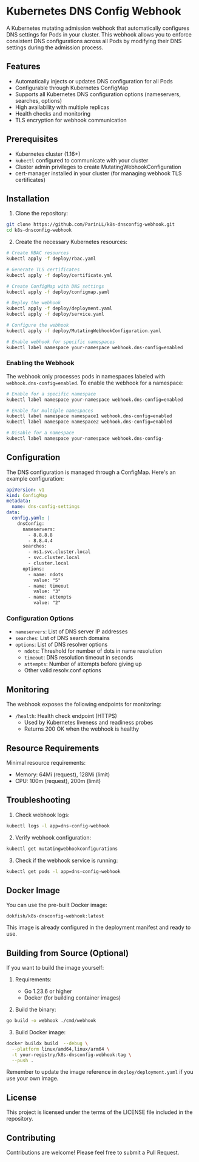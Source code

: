 # Kubernetes DNS Config Webhook

A Kubernetes mutating admission webhook that automatically configures DNS settings for Pods in your cluster. This webhook allows you to enforce consistent DNS configurations across all Pods by modifying their DNS settings during the admission process.

## Features

- Automatically injects or updates DNS configuration for all Pods
- Configurable through Kubernetes ConfigMap
- Supports all Kubernetes DNS configuration options (nameservers, searches, options)
- High availability with multiple replicas
- Health checks and monitoring
- TLS encryption for webhook communication

## Prerequisites

- Kubernetes cluster (1.16+)
- `kubectl` configured to communicate with your cluster
- Cluster admin privileges to create MutatingWebhookConfiguration
- cert-manager installed in your cluster (for managing webhook TLS certificates)

## Installation

1. Clone the repository:
```bash
git clone https://github.com/ParinLL/k8s-dnsconfig-webhook.git
cd k8s-dnsconfig-webhook
```

2. Create the necessary Kubernetes resources:

```bash
# Create RBAC resources
kubectl apply -f deploy/rbac.yaml

# Generate TLS certificates
kubectl apply -f deploy/certificate.yml

# Create ConfigMap with DNS settings
kubectl apply -f deploy/configmap.yaml

# Deploy the webhook
kubectl apply -f deploy/deployment.yaml
kubectl apply -f deploy/service.yaml

# Configure the webhook
kubectl apply -f deploy/MutatingWebhookConfiguration.yaml

# Enable webhook for specific namespaces
kubectl label namespace your-namespace webhook.dns-config=enabled
```

### Enabling the Webhook

The webhook only processes pods in namespaces labeled with `webhook.dns-config=enabled`. To enable the webhook for a namespace:

```bash
# Enable for a specific namespace
kubectl label namespace your-namespace webhook.dns-config=enabled

# Enable for multiple namespaces
kubectl label namespace namespace1 webhook.dns-config=enabled
kubectl label namespace namespace2 webhook.dns-config=enabled

# Disable for a namespace
kubectl label namespace your-namespace webhook.dns-config-
```

## Configuration

The DNS configuration is managed through a ConfigMap. Here's an example configuration:

```yaml
apiVersion: v1
kind: ConfigMap
metadata:
  name: dns-config-settings
data:
  config.yaml: |
    dnsConfig:
      nameservers:
        - 8.8.8.8
        - 8.8.4.4
      searches:
        - ns1.svc.cluster.local
        - svc.cluster.local
        - cluster.local
      options:
        - name: ndots
          value: "5"
        - name: timeout
          value: "3"
        - name: attempts
          value: "2"
```

### Configuration Options

- `nameservers`: List of DNS server IP addresses
- `searches`: List of DNS search domains
- `options`: List of DNS resolver options
  - `ndots`: Threshold for number of dots in name resolution
  - `timeout`: DNS resolution timeout in seconds
  - `attempts`: Number of attempts before giving up
  - Other valid resolv.conf options

## Monitoring

The webhook exposes the following endpoints for monitoring:

- `/health`: Health check endpoint (HTTPS)
  - Used by Kubernetes liveness and readiness probes
  - Returns 200 OK when the webhook is healthy

## Resource Requirements

Minimal resource requirements:
- Memory: 64Mi (request), 128Mi (limit)
- CPU: 100m (request), 200m (limit)

## Troubleshooting

1. Check webhook logs:
```bash
kubectl logs -l app=dns-config-webhook
```

2. Verify webhook configuration:
```bash
kubectl get mutatingwebhookconfigurations
```

3. Check if the webhook service is running:
```bash
kubectl get pods -l app=dns-config-webhook
```

## Docker Image

You can use the pre-built Docker image:
```
dokfish/k8s-dnsconfig-webhook:latest
```

This image is already configured in the deployment manifest and ready to use.

## Building from Source (Optional)

If you want to build the image yourself:

1. Requirements:
   - Go 1.23.6 or higher
   - Docker (for building container images)

2. Build the binary:
```bash
go build -o webhook ./cmd/webhook
```

3. Build Docker image:
```bash
docker buildx build  --debug \
  --platform linux/amd64,linux/arm64 \
  -t your-registry/k8s-dnsconfig-webhook:tag \
  --push .
```

Remember to update the image reference in `deploy/deployment.yaml` if you use your own image.

## License

This project is licensed under the terms of the LICENSE file included in the repository.

## Contributing

Contributions are welcome! Please feel free to submit a Pull Request.
